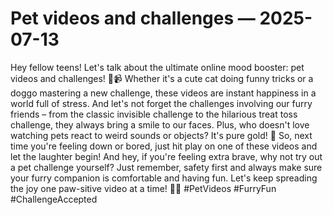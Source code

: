 # Pet videos and challenges — 2025-07-13

Hey fellow teens! Let's talk about the ultimate online mood booster: pet videos and challenges! 🐾📹 Whether it's a cute cat doing funny tricks or a doggo mastering a new challenge, these videos are instant happiness in a world full of stress. And let's not forget the challenges involving our furry friends – from the classic invisible challenge to the hilarious treat toss challenge, they always bring a smile to our faces. Plus, who doesn't love watching pets react to weird sounds or objects? It's pure gold! 🌟 So, next time you're feeling down or bored, just hit play on one of these videos and let the laughter begin! And hey, if you're feeling extra brave, why not try out a pet challenge yourself? Just remember, safety first and always make sure your furry companion is comfortable and having fun. Let's keep spreading the joy one paw-sitive video at a time! 🐶💕 #PetVideos #FurryFun #ChallengeAccepted